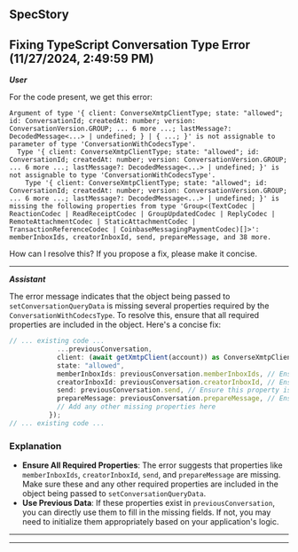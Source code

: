 ## SpecStory

## Fixing TypeScript Conversation Type Error (11/27/2024, 2:49:59 PM)

_**User**_

For the code present, we get this error:
```
Argument of type '{ client: ConverseXmtpClientType; state: "allowed"; id: ConversationId; createdAt: number; version: ConversationVersion.GROUP; ... 6 more ...; lastMessage?: DecodedMessage<...> | undefined; } | { ...; }' is not assignable to parameter of type 'ConversationWithCodecsType'.
  Type '{ client: ConverseXmtpClientType; state: "allowed"; id: ConversationId; createdAt: number; version: ConversationVersion.GROUP; ... 6 more ...; lastMessage?: DecodedMessage<...> | undefined; }' is not assignable to type 'ConversationWithCodecsType'.
    Type '{ client: ConverseXmtpClientType; state: "allowed"; id: ConversationId; createdAt: number; version: ConversationVersion.GROUP; ... 6 more ...; lastMessage?: DecodedMessage<...> | undefined; }' is missing the following properties from type 'Group<(TextCodec | ReactionCodec | ReadReceiptCodec | GroupUpdatedCodec | ReplyCodec | RemoteAttachmentCodec | StaticAttachmentCodec | TransactionReferenceCodec | CoinbaseMessagingPaymentCodec)[]>': memberInboxIds, creatorInboxId, send, prepareMessage, and 38 more.
```
How can I resolve this? If you propose a fix, please make it concise.

---

_**Assistant**_

The error message indicates that the object being passed to `setConversationQueryData` is missing several properties required by the `ConversationWithCodecsType`. To resolve this, ensure that all required properties are included in the object. Here's a concise fix:

```typescript:hooks/useGroupConsent.ts
// ... existing code ...
            ...previousConversation,
            client: (await getXmtpClient(account)) as ConverseXmtpClientType,
            state: "allowed",
            memberInboxIds: previousConversation.memberInboxIds, // Ensure this property is included
            creatorInboxId: previousConversation.creatorInboxId, // Ensure this property is included
            send: previousConversation.send, // Ensure this property is included
            prepareMessage: previousConversation.prepareMessage, // Ensure this property is included
            // Add any other missing properties here
          });
// ... existing code ...
```

### Explanation

- **Ensure All Required Properties**: The error suggests that properties like `memberInboxIds`, `creatorInboxId`, `send`, and `prepareMessage` are missing. Make sure these and any other required properties are included in the object being passed to `setConversationQueryData`.
- **Use Previous Data**: If these properties exist in `previousConversation`, you can directly use them to fill in the missing fields. If not, you may need to initialize them appropriately based on your application's logic.

---



---

